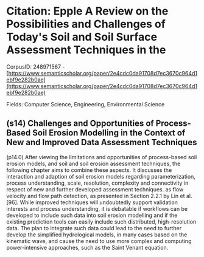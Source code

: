 # Citation: Epple A Review on the Possibilities and Challenges of Today's Soil and Soil Surface Assessment Techniques in the

CorpusID: 248971567 - [https://www.semanticscholar.org/paper/2e4cdc0da91708d7ec3670c964d1ebf9e282b0ae](https://www.semanticscholar.org/paper/2e4cdc0da91708d7ec3670c964d1ebf9e282b0ae)

Fields: Computer Science, Engineering, Environmental Science

## (s14) Challenges and Opportunities of Process-Based Soil Erosion Modelling in the Context of New and Improved Data Assessment Techniques
(p14.0) After viewing the limitations and opportunities of process-based soil erosion models, and soil and soil erosion assessment techniques, the following chapter aims to combine these aspects. It discusses the interaction and adaption of soil erosion models regarding parameterization, process understanding, scale, resolution, complexity and connectivity in respect of new and further developed assessment techniques. as flow velocity and flow path detection, as presented in Section 2.2.1 by Lin et al. [96]. While improved techniques will undoubtedly support validation interests and process understanding, it is debatable if workflows can be developed to include such data into soil erosion modelling and if the existing prediction tools can easily include such distributed, high-resolution data. The plan to integrate such data could lead to the need to further develop the simplified hydrological models, in many cases based on the kinematic wave, and cause the need to use more complex and computing power-intensive approaches, such as the Saint Venant equation.
